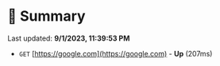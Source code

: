 # 📖 Summary
Last updated: **9/1/2023, 11:39:53 PM**

- `GET` [https://google.com](https://google.com) - **Up** (207ms)
